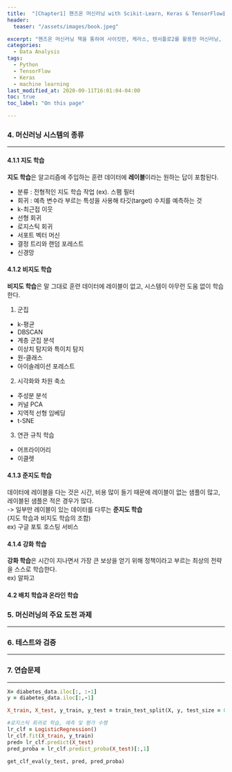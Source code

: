 ```yaml
---
title:  "[Chapter1] 핸즈온 머신러닝 with Scikit-Learn, Keras & TensorFlow을 읽고 - 2"
header:
  teaser: "/assets/images/book.jpeg"

excerpt: "핸즈온 머신러닝 책을 통하여 사이킷런, 케라스, 텐서플로2를 활용한 머신러닝, 딥러닝 완벽 실무를 익히고자 한다."
categories:
  - Data Analysis
tags:
  - Python
  - TensorFlow
  - Keras
  - machine learning
last_modified_at: 2020-09-11T16:01:04-04:00
toc: true
toc_label: "On this page"

---
```

### 4\. 머신러닝 시스템의 종류
***
#### 4.1.1 지도 학습

**지도 학습**은 알고리즘에 주입하는 훈련 데이터에 **레이블**이라는 원하는 답이 포함된다.

- 분류 : 전형적인 지도 학습 작업  (ex). 스팸 필터
- 회귀 : 예측 변수라 부르는 특성을 사용해 타깃(target) 수치를 예측하는 것
- k-최근접 이웃
- 선형 회귀
- 로지스틱 회귀
- 서포트 벡터 머신
- 결정 트리와 랜덤 포레스트
- 신경망

#### 4.1.2 비지도 학습

**비지도 학습**은 말 그대로 훈련 데이터에 레이블이 없고, 시스템이 아무런 도움 없이 학습한다.

1. 군집
  - k-평균
  - DBSCAN
  - 계층 군집 분석
  - 이상치 탐지와 특이치 탐지
  - 원-클래스
  - 아이솔레이션 포레스트
2. 시각화와 차원 축소
  - 주성분 분석
  - 커널 PCA
  - 지역적 선형 임베딩
  - t-SNE
3. 연관 규칙 학습
  - 어프라이어리
  - 이클렛

#### 4.1.3 준지도 학습

데이터에 레이블을 다는 것은 시간, 비용 많이 들기 때문에 레이블이 없는 샘플이 많고, 레이블된 샘플은 적은 경우가 많다.<br>
-> 일부만 레이블이 있는 데이터를 다루는 **준지도 학습** <br>
(지도 학습과 비지도 학습의 조합)  
ex) 구글 포토 호스팅 서비스

#### 4.1.4 강화 학습

**강화 학습**은 시간이 지나면서 가장 큰 보상을 얻기 위해 정책이라고 부르는 최상의 전략을 스스로 학습한다.<br>
ex) 알파고


#### 4.2 배치 학습과 온라인 학습



### 5\. 머신러닝의 주요 도전 과제
***
### 6\. 테스트와 검증
***
### 7\. 연습문제
***


```ruby
X= diabetes_data.iloc[:, :-1]
y = diabetes_data.iloc[:,-1]

X_train, X_test, y_train, y_test = train_test_split(X, y, test_size = 0.2, random_state = 156, stratify=y)

#로지스틱 회귀로 학습, 예측 및 평가 수행
lr_clf = LogisticRegression()
lr_clf.fit(X_train, y_train)
pred= lr_clf.predict(X_test)
pred_proba = lr_clf.predict_proba(X_test)[:,1]

get_clf_eval(y_test, pred, pred_proba)
```
